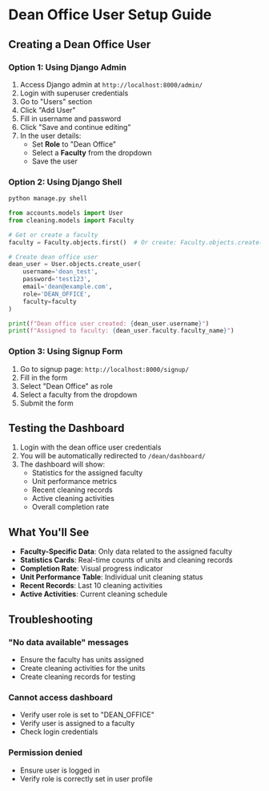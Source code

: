 # Dean Office User Setup Guide

## Creating a Dean Office User

### Option 1: Using Django Admin

1. Access Django admin at `http://localhost:8000/admin/`
2. Login with superuser credentials
3. Go to "Users" section
4. Click "Add User"
5. Fill in username and password
6. Click "Save and continue editing"
7. In the user details:
   - Set **Role** to "Dean Office"
   - Select a **Faculty** from the dropdown
   - Save the user

### Option 2: Using Django Shell

```python
python manage.py shell

from accounts.models import User
from cleaning.models import Faculty

# Get or create a faculty
faculty = Faculty.objects.first()  # Or create: Faculty.objects.create(faculty_name="Test Faculty")

# Create dean office user
dean_user = User.objects.create_user(
    username='dean_test',
    password='test123',
    email='dean@example.com',
    role='DEAN_OFFICE',
    faculty=faculty
)

print(f"Dean office user created: {dean_user.username}")
print(f"Assigned to faculty: {dean_user.faculty.faculty_name}")
```

### Option 3: Using Signup Form

1. Go to signup page: `http://localhost:8000/signup/`
2. Fill in the form
3. Select "Dean Office" as role
4. Select a faculty from the dropdown
5. Submit the form

## Testing the Dashboard

1. Login with the dean office user credentials
2. You will be automatically redirected to `/dean/dashboard/`
3. The dashboard will show:
   - Statistics for the assigned faculty
   - Unit performance metrics
   - Recent cleaning records
   - Active cleaning activities
   - Overall completion rate

## What You'll See

- **Faculty-Specific Data**: Only data related to the assigned faculty
- **Statistics Cards**: Real-time counts of units and cleaning records
- **Completion Rate**: Visual progress indicator
- **Unit Performance Table**: Individual unit cleaning status
- **Recent Records**: Last 10 cleaning activities
- **Active Activities**: Current cleaning schedule

## Troubleshooting

### "No data available" messages
- Ensure the faculty has units assigned
- Create cleaning activities for the units
- Create cleaning records for testing

### Cannot access dashboard
- Verify user role is set to "DEAN_OFFICE"
- Verify user is assigned to a faculty
- Check login credentials

### Permission denied
- Ensure user is logged in
- Verify role is correctly set in user profile
